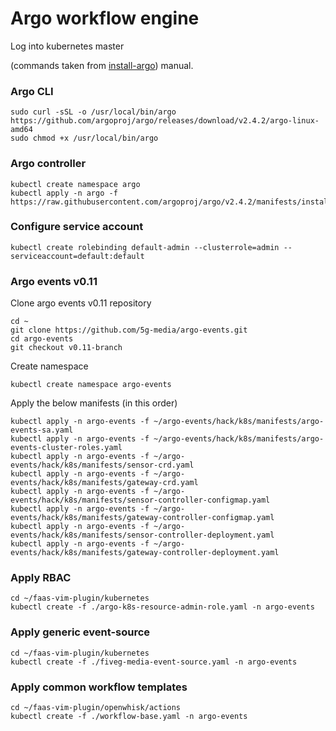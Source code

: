 # Argo workflow engine

Log into kubernetes master

(commands taken from [install-argo](https://github.com/argoproj/argo/blob/master/demo.md)) manual.

### Argo CLI

```
sudo curl -sSL -o /usr/local/bin/argo https://github.com/argoproj/argo/releases/download/v2.4.2/argo-linux-amd64
sudo chmod +x /usr/local/bin/argo
```

### Argo controller

```
kubectl create namespace argo
kubectl apply -n argo -f https://raw.githubusercontent.com/argoproj/argo/v2.4.2/manifests/install.yaml
```

### Configure service account

```
kubectl create rolebinding default-admin --clusterrole=admin --serviceaccount=default:default
```

### Argo events v0.11

Clone argo events v0.11 repository
```
cd ~
git clone https://github.com/5g-media/argo-events.git
cd argo-events
git checkout v0.11-branch
```

Create namespace

```
kubectl create namespace argo-events
```

Apply the below manifests (in this order)

```
kubectl apply -n argo-events -f ~/argo-events/hack/k8s/manifests/argo-events-sa.yaml
kubectl apply -n argo-events -f ~/argo-events/hack/k8s/manifests/argo-events-cluster-roles.yaml
kubectl apply -n argo-events -f ~/argo-events/hack/k8s/manifests/sensor-crd.yaml
kubectl apply -n argo-events -f ~/argo-events/hack/k8s/manifests/gateway-crd.yaml
kubectl apply -n argo-events -f ~/argo-events/hack/k8s/manifests/sensor-controller-configmap.yaml
kubectl apply -n argo-events -f ~/argo-events/hack/k8s/manifests/gateway-controller-configmap.yaml
kubectl apply -n argo-events -f ~/argo-events/hack/k8s/manifests/sensor-controller-deployment.yaml
kubectl apply -n argo-events -f ~/argo-events/hack/k8s/manifests/gateway-controller-deployment.yaml
```

### Apply RBAC

```
cd ~/faas-vim-plugin/kubernetes
kubectl create -f ./argo-k8s-resource-admin-role.yaml -n argo-events
```

### Apply generic event-source

```
cd ~/faas-vim-plugin/kubernetes
kubectl create -f ./fiveg-media-event-source.yaml -n argo-events
```

### Apply common workflow templates

```
cd ~/faas-vim-plugin/openwhisk/actions
kubectl create -f ./workflow-base.yaml -n argo-events
```
